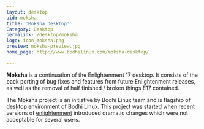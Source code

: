 ```yaml
---
layout: desktop
uid: moksha
title: 'Moksha Desktop'
Category: Desktop
permalink: /desktop/moksha
logo: icon_moksha.png
preview: moksha-preview.jpg
home_page: http://www.bodhilinux.com/moksha-desktop/

---
```


 **Moksha** is a continuation of the Enlightenment 17 desktop. It consists of the back porting of bug fixes and features from future Enlightenment releases, as well as the removal of half finished / broken things E17 contained.

 The Moksha project is an initiative by Bodhi Linux team and is flagship of desktop environment of Bodhi Linux. This project was started when recent versions of [enlightenment](/desktop/enlightenment) introduced dramatic changes which were not acceptable for several users.